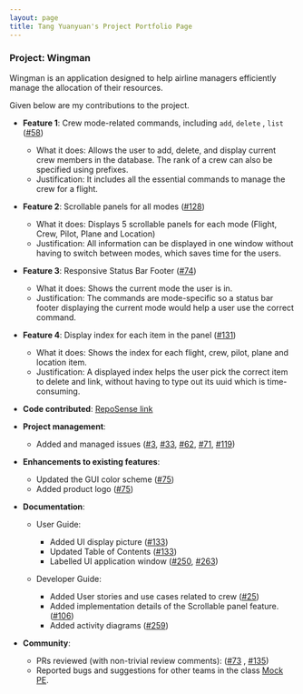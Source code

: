 ```yaml
---
layout: page
title: Tang Yuanyuan's Project Portfolio Page
---
```


### Project: Wingman

Wingman is an application designed to help airline managers efficiently manage the allocation of their resources.

Given below are my contributions to the project.

* **Feature 1**: Crew mode-related commands, including `add`, `delete`
  , `list` ([#58](https://github.com/AY2223S2-CS2103T-W11-1/tp/pull/58))
    * What it does: Allows the user to add, delete, and display current crew members in the database. The rank of a crew
      can also be specified using prefixes.
    * Justification: It includes all the essential commands to manage the crew for a flight.


* **Feature 2**: Scrollable panels for all modes ([#128](https://github.com/AY2223S2-CS2103T-W11-1/tp/pull/128))
    * What it does: Displays 5 scrollable panels for each mode (Flight, Crew, Pilot, Plane and Location)
    * Justification: All information can be displayed in one window without having to switch between modes, which saves
      time for the users.


* **Feature 3**: Responsive Status Bar Footer ([#74](https://github.com/AY2223S2-CS2103T-W11-1/tp/pull/74))
    * What it does: Shows the current mode the user is in.
    * Justification: The commands are mode-specific so a status bar footer displaying the current mode would help a user
      use the correct command.


* **Feature 4**: Display index for each item in the
  panel ([#131](https://github.com/AY2223S2-CS2103T-W11-1/tp/pull/131))
    * What it does: Shows the index for each flight, crew, pilot, plane and location item.
    * Justification: A displayed index helps the user pick the correct item to delete and link, without having to type
      out its uuid which is time-consuming.


* **Code contributed**: [RepoSense link](https://nus-cs2103-ay2223s2.github.io/tp-dashboard/?search=tangyuantyy&breakdown=true&sort=groupTitle&sortWithin=title&since=2023-02-17&timeframe=commit&mergegroup=&groupSelect=groupByRepos&checkedFileTypes=docs~functional-code~test-code~other&tabOpen=true&tabType=authorship&tabAuthor=BoAi01&tabRepo=AY2223S2-CS2103T-W11-1%2Ftp%5Bmaster%5D&authorshipIsMergeGroup=false&authorshipFileTypes=docs~functional-code~test-code&authorshipIsBinaryFileTypeChecked=false&authorshipIsIgnoredFilesChecked=false)


* **Project management**:
    * Added and managed issues
      ([#3](https://github.com/AY2223S2-CS2103T-W11-1/tp/pull/3),
      [#33](https://github.com/AY2223S2-CS2103T-W11-1/tp/pull/33),
      [#62](https://github.com/AY2223S2-CS2103T-W11-1/tp/pull/62),
      [#71](https://github.com/AY2223S2-CS2103T-W11-1/tp/pull/71),
      [#119](https://github.com/AY2223S2-CS2103T-W11-1/tp/pull/119))


* **Enhancements to existing features**:
    * Updated the GUI color scheme ([#75](https://github.com/AY2223S2-CS2103T-W11-1/tp/pull/75))
    * Added product logo ([#75](https://github.com/AY2223S2-CS2103T-W11-1/tp/pull/75))


* **Documentation**:
    * User Guide:
        * Added UI display picture ([#133](https://github.com/AY2223S2-CS2103T-W11-1/tp/pull/133))
        * Updated Table of Contents ([#133](https://github.com/AY2223S2-CS2103T-W11-1/tp/pull/133))
        * Labelled UI application window ([#250](https://github.com/AY2223S2-CS2103T-W11-1/tp/pull/250),
          [#263](https://github.com/AY2223S2-CS2103T-W11-1/tp/pull/263))
        
    * Developer Guide:
        * Added User stories and use cases related to crew ([#25](https://github.com/AY2223S2-CS2103T-W11-1/tp/pull/25))
        * Added implementation details of the Scrollable panel
          feature. ([#106](https://github.com/AY2223S2-CS2103T-W11-1/tp/pull/106))
        * Added activity diagrams ([#259](https://github.com/AY2223S2-CS2103T-W11-1/tp/pull/259))


* **Community**:
    * PRs reviewed (with non-trivial review comments): ([\#73](https://github.com/AY2223S2-CS2103T-W11-1/tp/pull/73)
      , [\#135](https://github.com/AY2223S2-CS2103T-W11-1/tp/pull/135))
    * Reported bugs and suggestions for other teams in the class [Mock PE](https://github.com/tangyuantyy/ped/issues).

